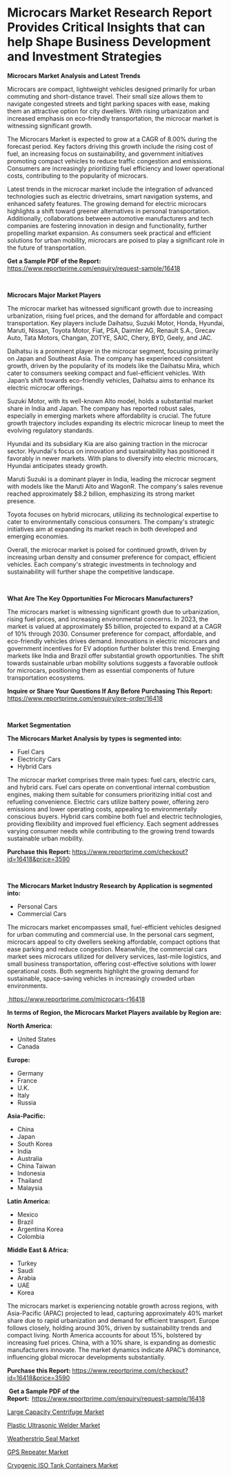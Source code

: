 <p><h1>Microcars Market Research Report Provides Critical Insights that can help Shape Business Development and Investment Strategies</h1></p><p><strong>Microcars Market Analysis and Latest Trends</strong></p>
<p><p>Microcars are compact, lightweight vehicles designed primarily for urban commuting and short-distance travel. Their small size allows them to navigate congested streets and tight parking spaces with ease, making them an attractive option for city dwellers. With rising urbanization and increased emphasis on eco-friendly transportation, the microcar market is witnessing significant growth.</p><p>The Microcars Market is expected to grow at a CAGR of 8.00% during the forecast period. Key factors driving this growth include the rising cost of fuel, an increasing focus on sustainability, and government initiatives promoting compact vehicles to reduce traffic congestion and emissions. Consumers are increasingly prioritizing fuel efficiency and lower operational costs, contributing to the popularity of microcars.</p><p>Latest trends in the microcar market include the integration of advanced technologies such as electric drivetrains, smart navigation systems, and enhanced safety features. The growing demand for electric microcars highlights a shift toward greener alternatives in personal transportation. Additionally, collaborations between automotive manufacturers and tech companies are fostering innovation in design and functionality, further propelling market expansion. As consumers seek practical and efficient solutions for urban mobility, microcars are poised to play a significant role in the future of transportation.</p></p>
<p><strong>Get a Sample PDF of the Report:&nbsp;</strong> <a href="https://www.reportprime.com/enquiry/request-sample/16418?utm_campaign=3024&utm_medium=2&utm_source=Github&utm_content=ia&utm_term=17032025&utm_id=microcars">https://www.reportprime.com/enquiry/request-sample/16418</a></p>
<p>&nbsp;</p>
<p><strong>Microcars Major Market Players</strong></p>
<p><p>The microcar market has witnessed significant growth due to increasing urbanization, rising fuel prices, and the demand for affordable and compact transportation. Key players include Daihatsu, Suzuki Motor, Honda, Hyundai, Maruti, Nissan, Toyota Motor, Fiat, PSA, Daimler AG, Renault S.A., Grecav Auto, Tata Motors, Changan, ZOTYE, SAIC, Chery, BYD, Geely, and JAC.</p><p>Daihatsu is a prominent player in the microcar segment, focusing primarily on Japan and Southeast Asia. The company has experienced consistent growth, driven by the popularity of its models like the Daihatsu Mira, which cater to consumers seeking compact and fuel-efficient vehicles. With Japan’s shift towards eco-friendly vehicles, Daihatsu aims to enhance its electric microcar offerings.</p><p>Suzuki Motor, with its well-known Alto model, holds a substantial market share in India and Japan. The company has reported robust sales, especially in emerging markets where affordability is crucial. The future growth trajectory includes expanding its electric microcar lineup to meet the evolving regulatory standards.</p><p>Hyundai and its subsidiary Kia are also gaining traction in the microcar sector. Hyundai's focus on innovation and sustainability has positioned it favorably in newer markets. With plans to diversify into electric microcars, Hyundai anticipates steady growth.</p><p>Maruti Suzuki is a dominant player in India, leading the microcar segment with models like the Maruti Alto and WagonR. The company's sales revenue reached approximately $8.2 billion, emphasizing its strong market presence.</p><p>Toyota focuses on hybrid microcars, utilizing its technological expertise to cater to environmentally conscious consumers. The company's strategic initiatives aim at expanding its market reach in both developed and emerging economies.</p><p>Overall, the microcar market is poised for continued growth, driven by increasing urban density and consumer preference for compact, efficient vehicles. Each company's strategic investments in technology and sustainability will further shape the competitive landscape.</p></p>
<p>&nbsp;</p>
<p><strong>What Are The Key Opportunities For Microcars Manufacturers?</strong></p>
<p><p>The microcars market is witnessing significant growth due to urbanization, rising fuel prices, and increasing environmental concerns. In 2023, the market is valued at approximately $5 billion, projected to expand at a CAGR of 10% through 2030. Consumer preference for compact, affordable, and eco-friendly vehicles drives demand. Innovations in electric microcars and government incentives for EV adoption further bolster this trend. Emerging markets like India and Brazil offer substantial growth opportunities. The shift towards sustainable urban mobility solutions suggests a favorable outlook for microcars, positioning them as essential components of future transportation ecosystems.</p></p>
<p><strong>Inquire or Share Your Questions If Any Before Purchasing This Report:</strong> <a href="https://www.reportprime.com/enquiry/pre-order/16418?utm_campaign=3024&utm_medium=2&utm_source=Github&utm_content=ia&utm_term=17032025&utm_id=microcars">https://www.reportprime.com/enquiry/pre-order/16418</a></p>
<p>&nbsp;</p>
<p><strong>Market Segmentation</strong></p>
<p><strong>The Microcars Market Analysis by types is segmented into:</strong></p>
<p><ul><li>Fuel Cars</li><li>Electricity Cars</li><li>Hybrid Cars</li></ul></p>
<p><p>The microcar market comprises three main types: fuel cars, electric cars, and hybrid cars. Fuel cars operate on conventional internal combustion engines, making them suitable for consumers prioritizing initial cost and refueling convenience. Electric cars utilize battery power, offering zero emissions and lower operating costs, appealing to environmentally conscious buyers. Hybrid cars combine both fuel and electric technologies, providing flexibility and improved fuel efficiency. Each segment addresses varying consumer needs while contributing to the growing trend towards sustainable urban mobility.</p></p>
<p><strong>Purchase this Report:&nbsp;</strong><a href="https://www.reportprime.com/checkout?id=16418&price=3590&utm_campaign=3024&utm_medium=2&utm_source=Github&utm_content=ia&utm_term=17032025&utm_id=microcars">https://www.reportprime.com/checkout?id=16418&price=3590</a></p>
<p>&nbsp;</p>
<p><strong>The Microcars Market Industry Research by Application is segmented into:</strong></p>
<p><ul><li>Personal Cars</li><li>Commercial Cars</li></ul></p>
<p><p>The microcars market encompasses small, fuel-efficient vehicles designed for urban commuting and commercial use. In the personal cars segment, microcars appeal to city dwellers seeking affordable, compact options that ease parking and reduce congestion. Meanwhile, the commercial cars market sees microcars utilized for delivery services, last-mile logistics, and small business transportation, offering cost-effective solutions with lower operational costs. Both segments highlight the growing demand for sustainable, space-saving vehicles in increasingly crowded urban environments.</p></p>
<p><a href="https://www.reportprime.com/microcars-r16418?utm_campaign=3024&utm_medium=2&utm_source=Github&utm_content=ia&utm_term=17032025&utm_id=microcars">&nbsp;https://www.reportprime.com/microcars-r16418</a></p>
<p><strong>In terms of Region, the Microcars Market Players available by Region are:</strong></p>
<p>
    <p> <strong> North America: </strong>
        <ul>
            <li>United States</li>
            <li>Canada</li>
        </ul>
        </p> 
    <p> <strong> Europe: </strong>
        <ul>
            <li>Germany</li>
            <li>France</li>
            <li>U.K.</li>
            <li>Italy</li>
            <li>Russia</li>
        </ul>
        </p> 
    <p> <strong> Asia-Pacific: </strong>
        <ul>
            <li>China</li>
            <li>Japan</li>
            <li>South Korea</li>
            <li>India</li>
            <li>Australia</li>
            <li>China Taiwan</li>
            <li>Indonesia</li>
            <li>Thailand</li>
            <li>Malaysia</li>
        </ul>
        </p> 
    <p> <strong> Latin America: </strong>
        <ul>
            <li>Mexico</li>
            <li>Brazil</li>
            <li>Argentina Korea</li>
            <li>Colombia</li>
        </ul>
        </p> 
    <p> <strong> Middle East & Africa: </strong>
        <ul>
            <li>Turkey</li>
            <li>Saudi</li>
            <li>Arabia</li>
            <li>UAE</li>
            <li>Korea</li>
        </ul>
    </p>
    </p>
<p><p>The microcars market is experiencing notable growth across regions, with Asia-Pacific (APAC) projected to lead, capturing approximately 40% market share due to rapid urbanization and demand for efficient transport. Europe follows closely, holding around 30%, driven by sustainability trends and compact living. North America accounts for about 15%, bolstered by increasing fuel prices. China, with a 10% share, is expanding as domestic manufacturers innovate. The market dynamics indicate APAC’s dominance, influencing global microcar developments substantially.</p></p>
<p><strong>Purchase this Report: </strong><a href="https://www.reportprime.com/checkout?id=16418&price=3590&utm_campaign=3024&utm_medium=2&utm_source=Github&utm_content=ia&utm_term=17032025&utm_id=microcars">https://www.reportprime.com/checkout?id=16418&price=3590</a></p>
<p>&nbsp;<strong>Get a Sample PDF of the Report:&nbsp;&nbsp;</strong><a href="https://www.reportprime.com/enquiry/request-sample/16418?utm_campaign=3024&utm_medium=2&utm_source=Github&utm_content=ia&utm_term=17032025&utm_id=microcars">https://www.reportprime.com/enquiry/request-sample/16418</a></p>
<p><strong></strong></p>
<p><p><a href="https://www.linkedin.com/pulse/future-large-capacity-centrifuge-market-key-growth-drivers-gtgtf?utm_campaign=3024&utm_medium=2&utm_source=Github&utm_content=ia&utm_term=17032025&utm_id=microcars">Large Capacity Centrifuge Market</a></p><p><a href="https://www.linkedin.com/pulse/comprehensive-report-plastic-ultrasonic-welder-market-types-yem7e?utm_campaign=3024&utm_medium=2&utm_source=Github&utm_content=ia&utm_term=17032025&utm_id=microcars">Plastic Ultrasonic Welder Market</a></p><p><a href="https://github.com/amoakuolaopa/Market-Research-Report-List-1/blob/main/weatherstrip-seal-market.md?utm_campaign=3024&utm_medium=2&utm_source=Github&utm_content=ia&utm_term=17032025&utm_id=microcars">Weatherstrip Seal Market</a></p><p><a href="https://www.linkedin.com/pulse/gps-repeater-market-analysis-2025-2032-projected-intense-yal9e?utm_campaign=3024&utm_medium=2&utm_source=Github&utm_content=ia&utm_term=17032025&utm_id=microcars">GPS Repeater Market</a></p><p><a href="https://www.linkedin.com/pulse/cryogenic-iso-tank-containers-market-size-overview-comprehensive-rjahf?utm_campaign=3024&utm_medium=2&utm_source=Github&utm_content=ia&utm_term=17032025&utm_id=microcars">Cryogenic ISO Tank Containers Market</a></p></p>
